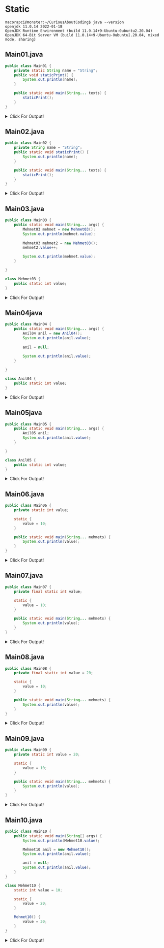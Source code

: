 # Static

 ````console
macorapci@monster:~/CuriousAboutCoding$ java --version
openjdk 11.0.14 2022-01-18
OpenJDK Runtime Environment (build 11.0.14+9-Ubuntu-0ubuntu2.20.04)
OpenJDK 64-Bit Server VM (build 11.0.14+9-Ubuntu-0ubuntu2.20.04, mixed mode, sharing) 
````
## Main01.java

````java
public class Main01 {
	private static String name = "String";
	public void staticPrint() {
		System.out.println(name);
	}

	public static void main(String... texts) {
		staticPrint();
	}
}
````

<details>
<summary>Click For Output!</summary>

````console
macorapci@monster:~/CuriousAboutCoding/02-static$ javac Main01.java 
Main01.java:8: error: non-static method staticPrint() cannot be referenced from a static context
		staticPrint();
		^
1 error
macorapci@monster:~/CuriousAboutCoding/02-static$ 
````

</details>

## Main02.java

````java
public class Main02 {
	private String name = "String";
	public static void staticPrint() {
		System.out.println(name);
	}

	public static void main(String... texts) {
		staticPrint();
	}
}
````

<details>
<summary>Click For Output!</summary>

````console
macorapci@monster:~/CuriousAboutCoding/02-static$ javac Main02.java 
Main02.java:4: error: non-static variable name cannot be referenced from a static context
		System.out.println(name);
		                   ^
1 error
macorapci@monster:~/CuriousAboutCoding/02-static$ 
````

</details>

## Main03.java

````java
public class Main03 {
	public static void main(String... args) {
		Mehmet03 mehmet = new Mehmet03();
		System.out.println(mehmet.value);
		
		Mehmet03 mehmet2 = new Mehmet03();
		mehmet2.value++;

		System.out.println(mehmet.value);
	}

}

class Mehmet03 {
	public static int value;
}
````

<details>
<summary>Click For Output!</summary>

````console
macorapci@monster:~/CuriousAboutCoding/02-static$ javac Main03.java 
macorapci@monster:~/CuriousAboutCoding/02-static$ java Main03
0
1
macorapci@monster:~/CuriousAboutCoding/02-static$ 
````

</details>

## Main04java

````java
public class Main04 {
	public static void main(String... args) {
		Anil04 anil = new Anil04();
		System.out.println(anil.value);
		
		anil = null;
		
		System.out.println(anil.value);
	}

}

class Anil04 {
	public static int value;
}
````

<details>
<summary>Click For Output!</summary>

````console
macorapci@monster:~/CuriousAboutCoding/02-static$ javac Main04.java 
macorapci@monster:~/CuriousAboutCoding/02-static$ java Main04
0
0
macorapci@monster:~/CuriousAboutCoding/02-static$ 
````

</details>

## Main05java

````java
public class Main05 {
	public static void main(String... args) {
		Anil05 anil;
		System.out.println(anil.value);
	}

}

class Anil05 {
	public static int value;
}
````

<details>
<summary>Click For Output!</summary>

````console
macorapci@monster:~/CuriousAboutCoding/02-static$ javac Main05.java 
Main05.java:4: error: variable anil might not have been initialized
		System.out.println(anil.value);
		                   ^
1 error
macorapci@monster:~/CuriousAboutCoding/02-static$ 
````

</details>

## Main06.java

````java
public class Main06 {
	private static int value;

	static {
		value = 10;
	}

	public static void main(String... mehmets) {
		System.out.println(value);
	}
}
````

<details>
<summary>Click For Output!</summary>

````console
macorapci@monster:~/CuriousAboutCoding/02-static$ javac Main06.java 
macorapci@monster:~/CuriousAboutCoding/02-static$ java Main06
10
macorapci@monster:~/CuriousAboutCoding/02-static$ 
````

</details>

## Main07.java

````java
public class Main07 {
	private final static int value;

	static {
		value = 10;
	}

	public static void main(String... mehmets) {
		System.out.println(value);
	}
}
````

<details>
<summary>Click For Output!</summary>

````console
macorapci@monster:~/CuriousAboutCoding/02-static$ javac Main07.java 
macorapci@monster:~/CuriousAboutCoding/02-static$ java Main07
10
macorapci@monster:~/CuriousAboutCoding/02-static$ 
````

</details>

## Main08.java

````java
public class Main08 {
	private final static int value = 20;

	static {
		value = 10;
	}

	public static void main(String... mehmets) {
		System.out.println(value);
	}
}
````

<details>
<summary>Click For Output!</summary>

````console
macorapci@monster:~/CuriousAboutCoding/02-static$ javac Main08.java 
Main08.java:5: error: cannot assign a value to final variable value
		value = 10;
		^
1 error
macorapci@monster:~/CuriousAboutCoding/02-static$ 
````

</details>

## Main09.java

````java
public class Main09 {
	private static int value = 20;

	static {
		value = 10;
	}

	public static void main(String... mehmets) {
		System.out.println(value);
	}
}
````

<details>
<summary>Click For Output!</summary>

````console
macorapci@monster:~/CuriousAboutCoding/02-static$ javac Main09.java 
macorapci@monster:~/CuriousAboutCoding/02-static$ java Main09 
10
macorapci@monster:~/CuriousAboutCoding/02-static$ 
````

</details>

## Main10.java

````java
public class Main10 {
	public static void main(String[] args) {
		System.out.println(Mehmet10.value);

		Mehmet10 anil = new Mehmet10();
		System.out.println(anil.value);

		anil = null;
		System.out.println(anil.value);
	}
}

class Mehmet10 {
	static int value = 10;

	static {
		value = 20;
	}

	Mehmet10() {
		value = 30;
	}
}
````

<details>
<summary>Click For Output!</summary>

````console
macorapci@monster:~/CuriousAboutCoding/02-static$ javac Main10.java 
macorapci@monster:~/CuriousAboutCoding/02-static$ java Main10
20
30
30
macorapci@monster:~/CuriousAboutCoding/02-static$ 
````

</details>
